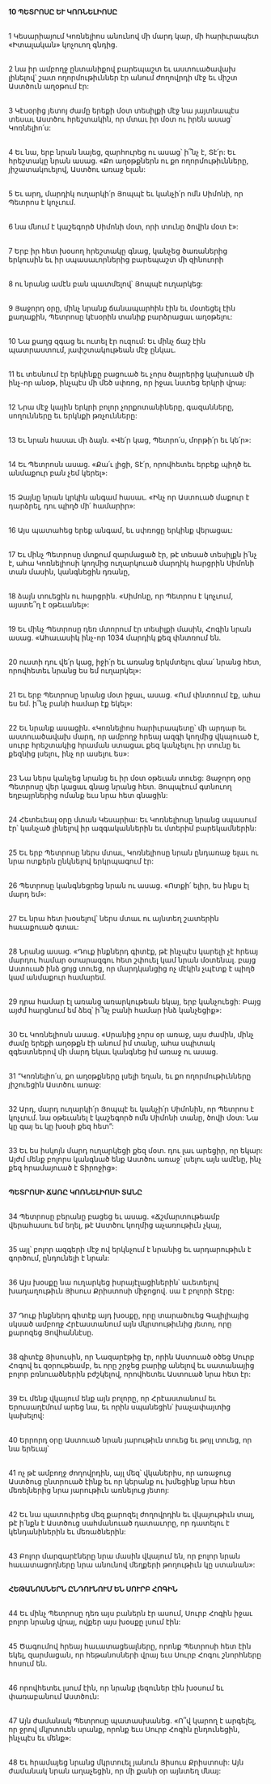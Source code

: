 **10 ՊԵՏՐՈՍԸ ԵՒ ԿՈՌՆԵԼԻՈՍԸ**

\
1 Կեսարիայում Կոռնելիոս անունով մի մարդ կար, մի հարիւրապետ «Իտալական» կոչուող գնդից.

\
2 նա իր ամբողջ ընտանիքով բարեպաշտ եւ աստուածավախ լինելով՝ շատ ողորմութիւններ էր անում ժողովրդի մէջ եւ միշտ Աստծուն աղօթում էր:

\
3 Կէսօրից յետոյ ժամը երեքի մօտ տեսիլքի մէջ նա յայտնապէս տեսաւ Աստծու հրեշտակին, որ մտաւ իր մօտ ու իրեն ասաց՝ Կոռնելիո՛ս:

\
4 Եւ նա, երբ նրան նայեց, զարհուրեց ու ասաց՝ ի՞նչ է, Տէ՛ր: Եւ հրեշտակը նրան ասաց. «Քո աղօթքներն ու քո ողորմութիւնները, յիշատակուելով, Աստծու առաջ ելան:

\
5 Եւ արդ, մարդիկ ուղարկի՛ր Յոպպէ եւ կանչի՛ր ոմն Սիմոնի, որ Պետրոս է կոչւում.

\
6 նա մնում է կաշեգործ Սիմոնի մօտ, որի տունը ծովին մօտ է»:

\
7 Երբ իր հետ խօսող հրեշտակը գնաց, կանչեց ծառաներից երկուսին եւ իր սպասաւորներից բարեպաշտ մի զինուորի

\
8 ու նրանց ամէն բան պատմելով՝ Յոպպէ ուղարկեց:

\
9 Յաջորդ օրը, մինչ նրանք ճանապարհին էին եւ մօտեցել էին քաղաքին, Պետրոսը կէսօրին տանիք բարձրացաւ աղօթելու:

\
10 Նա քաղց զգաց եւ ուտել էր ուզում: Եւ մինչ ճաշ էին պատրաստում, յափշտակութեան մէջ ընկաւ.

\
11 եւ տեսնում էր երկինքը բացուած եւ չորս ծայրերից կախուած մի ինչ-որ անօթ, ինչպէս մի մեծ սփռոց, որ իջաւ նստեց երկրի վրայ:

\
12 Նրա մէջ կային երկրի բոլոր չորքոտանիները, գազանները, սողունները եւ երկնքի թռչունները:

\
13 Եւ նրան հասաւ մի ձայն. «Վե՛ր կաց, Պետրո՛ս, մորթի՛ր եւ կե՛ր»:

\
14 Եւ Պետրոսն ասաց. «Քա՛ւ լիցի, Տէ՛ր, որովհետեւ երբեք պիղծ եւ անմաքուր բան չեմ կերել»:

\
15 Ձայնը նրան կրկին անգամ հասաւ. «Ինչ որ Աստուած մաքուր է դարձրել, դու պիղծ մի՛ համարիր»:

\
16 Այս պատահեց երեք անգամ, եւ սփռոցը երկինք վերացաւ:

\
17 Եւ մինչ Պետրոսը մտքում զարմացած էր, թէ տեսած տեսիլքն ի՛նչ է, ահա Կոռնելիոսի կողմից ուղարկուած մարդիկ հարցրին Սիմոնի տան մասին, կանգնեցին դռանը,

\
18 ձայն տուեցին ու հարցրին. «Սիմոնը, որ Պետրոս է կոչւում, այստե՞ղ է օթեւանել»:

\
19 Եւ մինչ Պետրոսը դեռ մտորում էր տեսիլքի մասին, Հոգին նրան ասաց. «Ահաւասիկ ինչ-որ 1034 մարդիկ քեզ փնտռում են.

\
20 ուստի դու վե՛ր կաց, իջի՛ր եւ առանց երկմտելու գնա՛ նրանց հետ, որովհետեւ նրանց ես եմ ուղարկել»:

\
21 Եւ երբ Պետրոսը նրանց մօտ իջաւ, ասաց. «Ում փնտռում էք, ահա ես եմ. ի՞նչ բանի համար էք եկել»:

\
22 Եւ նրանք ասացին. «Կոռնելիոս հարիւրապետը՝ մի արդար եւ աստուածավախ մարդ, որ ամբողջ հրեայ ազգի կողմից վկայուած է, սուրբ հրեշտակից հրաման ստացաւ քեզ կանչելու իր տունը եւ քեզնից լսելու, ինչ որ ասելու ես»:

\
23 Նա ներս կանչեց նրանց եւ իր մօտ օթեւան տուեց:
Յաջորդ օրը Պետրոսը վեր կացաւ գնաց նրանց հետ. Յոպպէում գտնուող եղբայրներից ոմանք եւս նրա հետ գնացին:

\
24 Հետեւեալ օրը մտան Կեսարիա: Եւ Կոռնելիոսը նրանց սպասում էր՝ կանչած լինելով իր ազգականներին եւ մտերիմ բարեկամներին:

\
25 Եւ երբ Պետրոսը ներս մտաւ, Կոռնելիոսը նրան ընդառաջ ելաւ ու նրա ոտքերն ընկնելով երկրպագում էր:

\
26 Պետրոսը կանգնեցրեց նրան ու ասաց. «Ոտքի՛ ելիր, ես ինքս էլ մարդ եմ»:

\
27 Եւ նրա հետ խօսելով՝ ներս մտաւ ու այնտեղ շատերին հաւաքուած գտաւ:

\
28 Նրանց ասաց. «Դուք ինքներդ գիտէք, թէ ինչպէս կարելի չէ հրեայ մարդու համար օտարազգու հետ շփուել կամ նրան մօտենալ. բայց Աստուած ինձ ցոյց տուեց, որ մարդկանցից ոչ մէկին չպէտք է պիղծ կամ անմաքուր համարեմ.

\
29 դրա համար էլ առանց առարկութեան եկայ, երբ կանչուեցի: Բայց այժմ հարցնում եմ ձեզ՝ ի՞նչ բանի համար ինձ կանչեցիք»:

\
30 Եւ Կոռնելիոսն ասաց. «Սրանից չորս օր առաջ, այս ժամին, մինչ ժամը երեքի աղօթքն էի անում իմ տանը, ահա սպիտակ զգեստներով մի մարդ եկաւ կանգնեց իմ առաջ ու ասաց.

\
31 “Կոռնելիո՛ս, քո աղօթքները լսելի եղան, եւ քո ողորմութիւնները յիշուեցին Աստծու առաջ:

\
32 Արդ, մարդ ուղարկի՛ր Յոպպէ եւ կանչի՛ր Սիմոնին, որ Պետրոս է կոչւում. նա օթեւանել է կաշեգործ ոմն Սիմոնի տանը, ծովի մօտ: Նա կը գայ եւ կը խօսի քեզ հետ”:

\
33 Եւ ես իսկոյն մարդ ուղարկեցի քեզ մօտ. դու լաւ արեցիր, որ եկար: Այժմ մենք բոլորս կանգնած ենք Աստծու առաջ՝ լսելու այն ամէնը, ինչ քեզ հրամայուած է Տիրոջից»:

\
**ՊԵՏՐՈՍԻ ՃԱՌԸ ԿՈՌՆԵԼԻՈՍԻ ՏԱՆԸ**

\
34 Պետրոսը բերանը բացեց եւ ասաց. «Ճշմարտութեամբ վերահասու եմ եղել, թէ Աստծու կողմից աչառութիւն չկայ,

\
35 այլ՝ բոլոր ազգերի մէջ ով երկնչում է նրանից եւ արդարութիւն է գործում, ընդունելի է նրան:

\
36 Այս խօսքը նա ուղարկեց իսրայէլացիներին՝ աւետելով խաղաղութիւն Յիսուս Քրիստոսի միջոցով. սա է բոլորի Տէրը:

\
37 Դուք ինքներդ գիտէք այդ խօսքը, որը տարածուեց Գալիլիայից սկսած ամբողջ Հրէաստանում այն մկրտութիւնից յետոյ, որը քարոզեց Յովհաննէսը.

\
38 գիտէք Յիսուսին, որ Նազարէթից էր, որին Աստուած օծեց Սուրբ Հոգով եւ զօրութեամբ, եւ որը շրջեց բարիք անելով եւ սատանայից բոլոր բռնուածներին բժշկելով, որովհետեւ Աստուած նրա հետ էր:

\
39 Եւ մենք վկայում ենք այն բոլորը, որ Հրէաստանում եւ Երուսաղէմում արեց նա, եւ որին սպանեցին՝ խաչափայտից կախելով:

\
40 Երրորդ օրը Աստուած նրան յարութիւն տուեց եւ թոյլ տուեց, որ նա երեւայ՝

\
41 ոչ թէ ամբողջ ժողովրդին, այլ մեզ՝ վկաներիս, որ առաջուց Աստծուց ընտրուած էինք եւ որ կերանք ու խմեցինք նրա հետ մեռելներից նրա յարութիւն առնելուց յետոյ:

\
42 Եւ նա պատուիրեց մեզ քարոզել ժողովրդին եւ վկայութիւն տալ, թէ ի՛նքն է Աստծուց սահմանուած դատաւորը, որ դատելու է կենդանիներին եւ մեռածներին:

\
43 Բոլոր մարգարէները նրա մասին վկայում են, որ բոլոր նրան հաւատացողները նրա անունով մեղքերի թողութիւն կը ստանան»:

\
**ՀԵԹԱՆՈՍՆԵՐՆ ԸՆԴՈՒՆՈՒՄ ԵՆ ՍՈՒՐԲ ՀՈԳԻՆ**

\
44 Եւ մինչ Պետրոսը դեռ այս բաներն էր ասում, Սուրբ Հոգին իջաւ բոլոր նրանց վրայ, ովքեր այս խօսքը լսում էին:

\
45 Ծագումով հրեայ հաւատացեալները, որոնք Պետրոսի հետ էին եկել, զարմացան, որ հեթանոսների վրայ եւս Սուրբ Հոգու շնորհները հոսում են.

\
46 որովհետեւ լսում էին, որ նրանք լեզուներ էին խօսում եւ փառաբանում Աստծուն:

\
47 Այն ժամանակ Պետրոսը պատասխանեց. «Ո՞վ կարող է արգելել, որ ջրով մկրտուեն սրանք, որոնք եւս Սուրբ Հոգին ընդունեցին, ինչպէս եւ մենք»:

\
48 Եւ հրամայեց նրանց մկրտուել յանուն Յիսուս Քրիստոսի: Այն ժամանակ նրան աղաչեցին, որ մի քանի օր այնտեղ մնայ:
